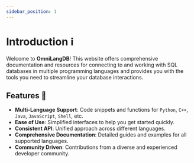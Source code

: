 ```yaml
---
sidebar_position: 1
---
```


# Introduction ℹ️

Welcome to **OmniLangDB**! This website offers comprehensive documentation and resources for connecting to and working with SQL databases in multiple programming languages and provides you with the tools you need to streamline your database interactions.

## Features 🌟

- **Multi-Language Support**: Code snippets and functions for `Python`, `C++`, `Java`, `JavaScript`, `Shell`, etc.
- **Ease of Use**: Simplified interfaces to help you get started quickly.
- **Consistent API**: Unified approach across different languages.
- **Comprehensive Documentation**: Detailed guides and examples for all supported languages.
- **Community Driven**: Contributions from a diverse and experienced developer community.

